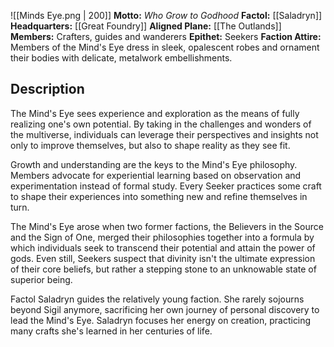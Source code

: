 ![[Minds Eye.png | 200]]
**Motto:** *Who Grow to Godhood*
**Factol:** [[Saladryn]]
**Headquarters:** [[Great Foundry]]
**Aligned Plane:** [[The Outlands]]
**Members:** Crafters, guides and wanderers
**Epithet:** Seekers
**Faction Attire:** Members of the Mind's Eye dress in sleek, opalescent robes and ornament their bodies with delicate, metalwork embellishments.

## Description

The Mind's Eye sees experience and exploration as the means of fully realizing one's own potential. By taking in the challenges and wonders of the multiverse, individuals can leverage their perspectives and insights not only to improve themselves, but also to shape reality as they see fit. 

Growth and understanding are the keys to the Mind's Eye philosophy. Members advocate for experiential learning based on observation and experimentation instead of formal study. Every Seeker practices some craft to shape their experiences into something new and refine themselves in turn. 

The Mind's Eye arose when two former factions, the Believers in the Source and the Sign of One, merged their philosophies together into a formula by which individuals seek to transcend their potential and attain the power of gods. Even still, Seekers suspect that divinity isn't the ultimate expression of their core beliefs, but rather a stepping stone to an unknowable state of superior being. 

Factol Saladryn guides the relatively young faction. She rarely sojourns beyond Sigil anymore, sacrificing her own journey of personal discovery to lead the Mind's Eye. Saladryn focuses her energy on creation, practicing many crafts she's learned in her centuries of life.